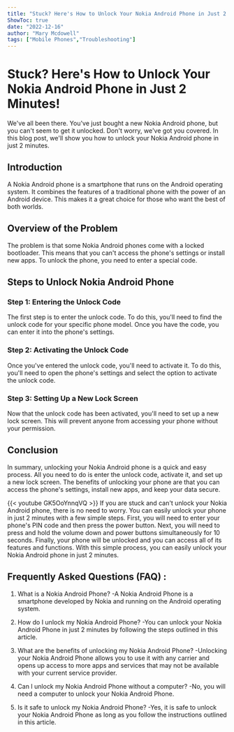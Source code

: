 ```yaml
---
title: "Stuck? Here's How to Unlock Your Nokia Android Phone in Just 2 Minutes!"
ShowToc: true 
date: "2022-12-16"
author: "Mary Mcdowell" 
tags: ["Mobile Phones","Troubleshooting"]
---
```

# Stuck? Here's How to Unlock Your Nokia Android Phone in Just 2 Minutes!

We've all been there. You've just bought a new Nokia Android phone, but you can't seem to get it unlocked. Don't worry, we've got you covered. In this blog post, we'll show you how to unlock your Nokia Android phone in just 2 minutes. 

## Introduction

A Nokia Android phone is a smartphone that runs on the Android operating system. It combines the features of a traditional phone with the power of an Android device. This makes it a great choice for those who want the best of both worlds.

## Overview of the Problem

The problem is that some Nokia Android phones come with a locked bootloader. This means that you can't access the phone's settings or install new apps. To unlock the phone, you need to enter a special code. 

## Steps to Unlock Nokia Android Phone

### Step 1: Entering the Unlock Code

The first step is to enter the unlock code. To do this, you'll need to find the unlock code for your specific phone model. Once you have the code, you can enter it into the phone's settings.

### Step 2: Activating the Unlock Code

Once you've entered the unlock code, you'll need to activate it. To do this, you'll need to open the phone's settings and select the option to activate the unlock code.

### Step 3: Setting Up a New Lock Screen

Now that the unlock code has been activated, you'll need to set up a new lock screen. This will prevent anyone from accessing your phone without your permission.

## Conclusion

In summary, unlocking your Nokia Android phone is a quick and easy process. All you need to do is enter the unlock code, activate it, and set up a new lock screen. The benefits of unlocking your phone are that you can access the phone's settings, install new apps, and keep your data secure.

{{< youtube GK5OoYnnqVQ >}} 
If you are stuck and can't unlock your Nokia Android phone, there is no need to worry. You can easily unlock your phone in just 2 minutes with a few simple steps. First, you will need to enter your phone's PIN code and then press the power button. Next, you will need to press and hold the volume down and power buttons simultaneously for 10 seconds. Finally, your phone will be unlocked and you can access all of its features and functions. With this simple process, you can easily unlock your Nokia Android phone in just 2 minutes.

## Frequently Asked Questions (FAQ) :
1. What is a Nokia Android Phone?
  -A Nokia Android Phone is a smartphone developed by Nokia and running on the Android operating system.

2. How do I unlock my Nokia Android Phone?
  -You can unlock your Nokia Android Phone in just 2 minutes by following the steps outlined in this article.

3. What are the benefits of unlocking my Nokia Android Phone?
  -Unlocking your Nokia Android Phone allows you to use it with any carrier and opens up access to more apps and services that may not be available with your current service provider.

4. Can I unlock my Nokia Android Phone without a computer?
  -No, you will need a computer to unlock your Nokia Android Phone.

5. Is it safe to unlock my Nokia Android Phone?
  -Yes, it is safe to unlock your Nokia Android Phone as long as you follow the instructions outlined in this article.


